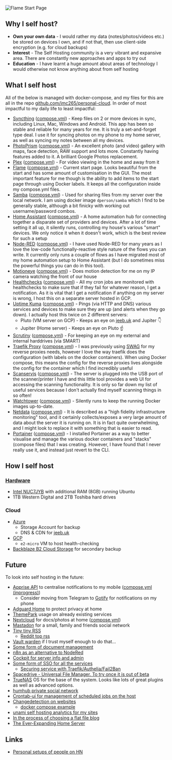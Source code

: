 ![Flame Start Page](../assets/startpage.png)

## Why I self host?

- **Own your own data** - I would rather my data (notes/photos/videos etc.) be stored on devices I own, and if not that, then use client-side encryption (e.g. for cloud backups)
- **Interest** - The Self Hosting community is a very vibrant and expansive area. There are constantly new approaches and apps to try out
- **Education** - I have learnt a huge amount about areas of technology I would otherwise not know anything about from self hosting

## What I self host

All of the below is managed with docker-compose, and my files for this are all in the repo [github.com/jmc265/personal-cloud](https://github.com/jmc265/personal-cloud).
In order of most impactful to my daily life to least impactful:

- [Syncthing](https://syncthing.net/) ([compose.yml](https://github.com/jmc265/personal-cloud/blob/main/syncthing/compose.yml)) - Keep files on 2 or more devices in sync, including Linux, Mac, Windows and Android. This app has been so stable and reliable for many years for me. It is truly a set-and-forget type deal. I use it for syncing photos on my phone to my home server, as well as syncing my notes between all my devices.
- [PhotoPrism](https://photoprism.app/) ([compose.yml](https://github.com/jmc265/personal-cloud/blob/main/photoprism/compose.yml)) - An excellent photo (and video) gallery with maps, face detection, RAW support and lots more. Constantly having features added to it. A brilliant Google Photos replacement.
- [Plex](https://www.plex.tv/) ([compose.yml](https://github.com/jmc265/personal-cloud/blob/main/plex/compose.yml)) - For video viewing in the home and away from it
- [Flame](https://github.com/pawelmalak/flame/) ([compose.yml](https://github.com/jmc265/personal-cloud/blob/main/flame/compose.yml)) - Current start page. Looks beautiful from the start and has some amount of customisation in the GUI. The most important feature for me though is the ability to add items to the start page through using Docker labels. It keeps all the configuration inside my compose.yml files.
- [Samba](https://github.com/dperson/samba) ([compose.yml](https://github.com/jmc265/personal-cloud/blob/main/samba/compose.yml)) - Used for sharing files from my server over the local network. I am using docker image `dperson/samba` which I find to be generally stable, although a bit finicky with working out username/password combos.
- [Home Assistant](https://www.home-assistant.io/) ([compose.yml](https://github.com/jmc265/personal-cloud/blob/main/home-assistant/compose.yml)) - A home automation hub for connecting together a disparate set of providers and devices. After a lot of time setting it all up, it silently runs, controlling my house's various "smart" devices. We only notice it when it doesn't work, which is the best review for such a setup
- [Node-RED](https://nodered.org/) ([compose.yml](https://github.com/jmc265/personal-cloud/blob/main/node-red/compose.yml)) - I have used Node-RED for many years as I love the low-code functionally-reactive style nature of the flows you can write. It currently only runs a couple of flows as I have migrated most of my home automation setup to Home Assistant (but I do sometimes miss the powerful things you can do in this tool).
- [Motioneye](https://github.com/motioneye-project/motioneye) ([compose.yml](https://github.com/jmc265/personal-cloud/blob/main/motioneye/compose.yml)) - Does motion detection for me on my IP camera watching the front of our house
- [Healthchecks](https://healthchecks.io/) ([compose.yml](https://github.com/jmc265/personal-cloud/blob/main/healthchecks/compose.yml)) - All my cron jobs are monitored with healthchecks to make sure that if they fail for whatever reason, I get a notification. As it is vital that I get a notification if anything on my server is wrong, I host this on a separate server hosted in GCP.
- [Uptime Kuma](https://github.com/louislam/uptime-kuma) ([compose.yml](https://github.com/jmc265/personal-cloud/blob/main/uptime-kuma/compose.yml)) - Pings (via HTTP and DNS) various services and devices to make sure they are up (and alerts when they go down). I actually host this twice on 2 different servers:
 	- Pluto (VM server on GCP) - Keeps an eye on [jeeb.uk](https://jeeb.uk) and Jupiter 👇
 	- Jupiter (Home server) - Keeps an eye on Pluto ☝️
- [Scrutiny](https://github.com/AnalogJ/scrutiny) ([compose.yml](https://github.com/jmc265/personal-cloud/blob/main/jupiter/scrutiny/compose.yml)) - For keeping an eye on my external and internal harddrives (via SMART)
- [Traefik Proxy](https://doc.traefik.io/traefik/) ([compose.yml](https://github.com/jmc265/personal-cloud/blob/main/traefik/compose.yml)) - I was previously using [SWAG](https://docs.linuxserver.io/general/swag) for my reverse proxies needs, however I love the way traefik does the configuration (with labels on the docker containers). When using Docker compose, this means the config for the reverse proxies lives alongside the config for the container which I find incredibly useful
- [Scanservjs](https://github.com/sbs20/scanservjs) ([compose.yml](https://github.com/jmc265/personal-cloud/blob/main/scanservjs/compose.yml)) - The server is plugged into the USB port of the scanner/printer I have and this little tool provides a web UI for accessing the scanning functionality. It is only so far down my list of useful services because I don't actually find myself scanning things in so often!
- [Watchtower](https://github.com/containrrr/watchtower) ([compose.yml](https://github.com/jmc265/personal-cloud/blob/main/watchtower/compose.yml)) - Silently runs to keep the running Docker images up-to-date.
- [Netdata](https://github.com/netdata/netdata) ([compose.yml](https://github.com/jmc265/personal-cloud/blob/main/netdata/compose.yml)) - It is described as a "high fidelity infrastructure monitoring" tool, and it certainly collects/exposes a very large amount of data about the server it is running on. It is in fact quite overwhelming, and I might look to replace it with something that is easier to read.
- [Portainer](https://www.portainer.io/) ([compose.yml](https://github.com/jmc265/personal-cloud/blob/main/portainer/compose.yml)) - I installed Portainer as a way to better visualise and manage the various docker containers and "stacks" (compose files) that I was creating. However, I have found that I never really use it, and instead just revert to the CLI.

## How I self host

### [Hardware](Hardware.md)

- [Intel NUC7JYB](https://ark.intel.com/content/www/us/en/ark/products/126135/intel-nuc-kit-nuc7cjyh.html) with additional RAM (8GB) running Ubuntu
- 1TB Western Digital and 2TB Toshiba hard drives

### Cloud

- [Azure](https://azure.microsoft.com/)
 	- Storage Account for backup
 	- DNS & CDN for [jeeb.uk](https://jeeb.uk)
- [GCP](https://cloud.google.com/)
 	- `e2-micro` VM to host health-checking
- [Backblaze B2 Cloud Storage](https://www.backblaze.com/b2/cloud-storage.html) for secondary backup

## Future

To look into self hosting in the future:

- [Apprise API](https://github.com/caronc/apprise-api) to centralise notifications to my mobile ([compose.yml (inprogress)](https://github.com/jmc265/personal-cloud/blob/main/apprise/compose.yml))
 	- Consider moving from Telegram to [Gotify](https://gotify.net/) for notifications on my phone
- [Adguard Home](https://adguard.com/en/adguard-home/overview.html) to protect privacy at home
- [ThemePark](https://docs.theme-park.dev/setup/) usage on already existing services
- [Nextcloud](https://nextcloud.com/) for docs/photos at home ([compose.yml](https://github.com/jmc265/personal-cloud/blob/main/nextcloud/compose.yml))
- [Mastadon](https://joinmastodon.org/) for a small, family and friends social network
- [Tiny tiny RSS](https://tt-rss.org/)
 	- [Reddit top rss](https://github.com/johnwarne/reddit-top-rss/ )
- [Vault warden](https://github.com/dani-garcia/vaultwarden) if I trust myself enough to do that...
- [Some form of document management](https://www.reddit.com/r/selfhosted/comments/pdf18k/document_management_ocr_processes_and_my_love_for/)
- [n8n as an alternative to NodeRed](https://n8n.io/)
- [Cockpit for server info and admin](https://cockpit-project.org/running.html )
- [Some form of SSO for all the services](https://www.reddit.com/r/selfhosted/comments/ub7dvb/authentik_or_keycloak/ )
 	- [Securing service with Traefik/Authelia/Fail2Ban](https://www.fuzzygrim.com/posts/exposing-services)
- [Spacedrive - Universal File Manager. To try once it is out of beta](https://github.com/spacedriveapp/spacedrive)
- [TrueNAS](https://www.truenas.com/truenas-core/ ) OS for the base of the system. Looks like lots of great plugins as well as advanced options.
- [humhub private social network](https://github.com/humhub/humhub)
- [Crontab-ui for management of scheduled jobs on the host](https://github.com/alseambusher/crontab-ui)
- [Changedetection on websites](https://github.com/dgtlmoon/changedetection.io)
 	- [docker compose example](https://www.reddit.com/r/selfhosted/comments/uxisu8/changedetectionio_new_visual_selector)
- [unami self hosting analytics for my sites](https://umami.is/)
- [In the process of choosing a flat file blog](https://www.privacytools.io/guides/8-simple-stupid-flat-file-cms-free-user-friendly-and-open-source)
- [The Ever-Expanding Home Server](https://blog.chse.dev/server/)

## Links

- [Personal setups of people on HN](https://news.ycombinator.com/item?id=29746223)
